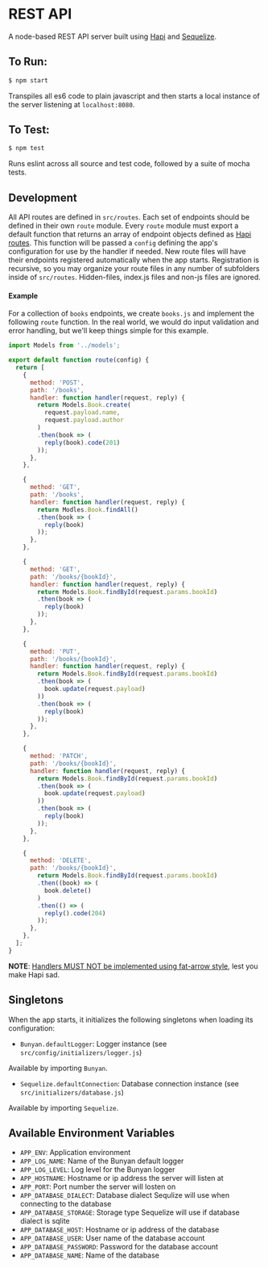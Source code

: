 REST API
=========

A node-based REST API server built using [Hapi](https://hapijs.com/) and [Sequelize](http://docs.sequelizejs.com/).

## To Run:

```bash
$ npm start
```

Transpiles all es6 code to plain javascript and then starts a local instance of the server listening at `localhost:8080`.

## To Test:

```bash
$ npm test
```

Runs eslint across all source and test code, followed by a suite of mocha tests.

## Development

All API routes are defined in `src/routes`. Each set of endpoints should be defined in their own `route` module. Every `route` module must export a default function that returns an array of endpoint objects defined as [Hapi routes](https://hapijs.com/api#serverrouteoptions). This function will be passed a `config` defining the app's configuration for use by the handler if needed. New route files will have their endpoints registered automatically when the app starts. Registration is recursive, so you may organize your route files in any number of subfolders inside of `src/routes`. Hidden-files, index.js files and non-js files are ignored.

#### Example

For a collection of `books` endpoints, we create `books.js` and implement the following `route` function. In the real world, we would do input validation and error handling, but we'll keep things simple for this example.

```javascript
import Models from '../models';

export default function route(config) {
  return [
    {
      method: 'POST',
      path: '/books',
      handler: function handler(request, reply) {
        return Models.Book.create(
          request.payload.name,
          request.payload.author
        )
        .then(book => (
          reply(book).code(201)
        ));
      },
    },

    {
      method: 'GET',
      path: '/books',
      handler: function handler(request, reply) {
        return Modles.Book.findAll()
        .then(book => (
          reply(book)
        ));
      },
    },

    {
      method: 'GET',
      path: '/books/{bookId}',
      handler: function handler(request, reply) {
        return Models.Book.findById(request.params.bookId)
        .then(book => (
          reply(book)
        ));
      },
    },

    {
      method: 'PUT',
      path: '/books/{bookId}',
      handler: function handler(request, reply) {
        return Models.Book.findById(request.params.bookId)
        .then(book => (
          book.update(request.payload)
        ))
        .then(book => (
          reply(book)
        ));
      },
    },

    {
      method: 'PATCH',
      path: '/books/{bookId}',
      handler: function handler(request, reply) {
        return Models.Book.findById(request.params.bookId)
        .then(book => (
          book.update(request.payload)
        ))
        .then(book => (
          reply(book)
        ));
      },
    },

    {
      method: 'DELETE',
      path: '/books/{bookId}',
        return Models.Book.findById(request.params.bookId)
        .then((book) => (
          book.delete()
        )
        .then(() => (
          reply().code(204)
        ));
      },
    },
  ];
}
```

**NOTE**: [Handlers MUST NOT be implemented using fat-arrow style](https://hapijs.com/api#route-handler), lest you make Hapi sad.

## Singletons

When the app starts, it initializes the following singletons when loading its configuration:

- `Bunyan.defaultLogger`: Logger instance (see `src/config/initializers/logger.js`)

Available by importing `Bunyan`.

- `Sequelize.defaultConnection`: Database connection instance (see `src/initializers/database.js`)

Available by importing `Sequelize`.

## Available Environment Variables

- `APP_ENV`: Application environment
- `APP_LOG_NAME`: Name of the Bunyan default logger
- `APP_LOG_LEVEL`: Log level for the Bunyan logger
- `APP_HOSTNAME`: Hostname or ip address the server will listen at
- `APP_PORT`: Port number the server will losten on
- `APP_DATABASE_DIALECT`: Database dialect Sequlize will use when connecting to the database
- `APP_DATABASE_STORAGE`: Storage type Sequelize will use if database dialect is sqlite
- `APP_DATABASE_HOST`: Hostname or ip address of the database
- `APP_DATABASE_USER`: User name of the database account
- `APP_DATABASE_PASSWORD`: Password for the database account
- `APP_DATABASE_NAME`: Name of the database
